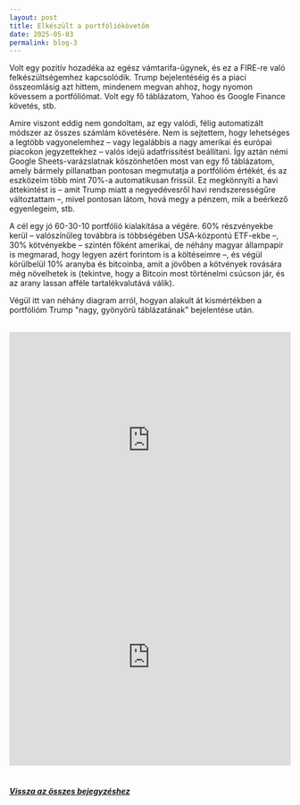```yaml
---
layout: post
title: Elkészült a portfóliókövetőm
date: 2025-05-03
permalink: blog-3
---
```


<p>Volt egy pozitív hozadéka az egész vámtarifa-ügynek, és ez a FIRE-re való felkészültségemhez kapcsolódik. Trump bejelentéséig és a piaci összeomlásig azt hittem, mindenem megvan ahhoz, hogy nyomon kövessem a portfóliómat. Volt egy fő táblázatom, Yahoo és Google Finance követés, stb.<p/>  
<p>Amire viszont eddig nem gondoltam, az egy valódi, félig automatizált módszer az összes számlám követésére. Nem is sejtettem, hogy lehetséges a legtöbb vagyonelemhez – vagy legalábbis a nagy amerikai és európai piacokon jegyzettekhez – valós idejű adatfrissítést beállítani. Így aztán némi Google Sheets-varázslatnak köszönhetően most van egy fő táblázatom, amely bármely pillanatban pontosan megmutatja a portfólióm értékét, és az eszközeim több mint 70%-a automatikusan frissül. Ez megkönnyíti a havi áttekintést is – amit Trump miatt a negyedévesről havi rendszerességűre változtattam –, mivel pontosan látom, hová megy a pénzem, mik a beérkező egyenlegeim, stb.</p>  

<p>A cél egy jó 60-30-10 portfólió kialakítása a végére. 60% részvényekbe kerül – valószínűleg továbbra is többségében USA-központú ETF-ekbe –, 30% kötvényekbe – szintén főként amerikai, de néhány magyar állampapír is megmarad, hogy legyen azért forintom is a költéseimre –, és végül körülbelül 10% aranyba és bitcoinba, amit a jövőben a kötvények rovására még növelhetek is (tekintve, hogy a Bitcoin most történelmi csúcson jár, és az arany lassan afféle tartalékvalutává válik).</p>  

<p>Végül itt van néhány diagram arról, hogyan alakult át kismértékben a portfólióm Trump "nagy, gyönyörű táblázatának" bejelentése után.</p>

<br/>
<div class="row">
  <div class="col-md-6">
    <iframe title="Portfólió összetétele az elmúlt 8 hónapban" 
            aria-label="Small multiple pie chart" 
            id="datawrapper-chart-3Foxj" 
            src="https://datawrapper.dwcdn.net/3Foxj/2/" 
            scrolling="no" 
            frameborder="0" 
            style="width: 100%; border: none;" 
            height="388" 
            data-external="1"></iframe>
  </div>
  
  <div class="col-md-6">
    <iframe title="Portfólió összetétele az elmúlt 8 hónapban" 
            aria-label="Small multiple pie chart" 
            id="datawrapper-chart-1M7s1" 
            src="https://datawrapper.dwcdn.net/1M7s1/1/" 
            scrolling="no" 
            frameborder="0" 
            style="width: 100%; border: none;" 
            height="388" 
            data-external="1"></iframe>
  </div>
</div>

<script type="text/javascript">
!function(){"use strict";
  window.addEventListener("message",function(a){
    if(void 0!==a.data["datawrapper-height"]){
      var e=document.querySelectorAll("iframe");
      for(var t in a.data["datawrapper-height"])
        for(var r,i=0;r=e[i];i++)
          if(r.contentWindow===a.source){
            var d=a.data["datawrapper-height"][t]+"px";
            r.style.height=d
          }
    }
  })
}();
</script>

<br/>  
<h5><a href="../blog">Vissza az összes bejegyzéshez</a></h5>